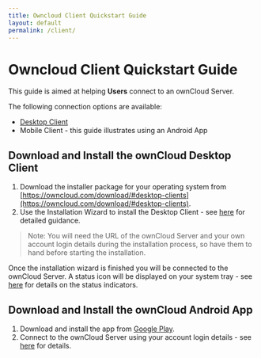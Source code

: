 ```yaml
---
title: Owncloud Client Quickstart Guide
layout: default
permalink: /client/
---
```


# Owncloud Client Quickstart Guide
This guide is aimed at helping **Users** connect to an ownCloud Server.

The following connection options are available:

* [Desktop Client](https://doc.owncloud.com/desktop/2.5/)
* Mobile Client - this guide illustrates using an Android App

## Download and Install the ownCloud Desktop Client
1. Download the installer package for your operating system from [https://owncloud.com/download/#desktop-clients](https://owncloud.com/download/#desktop-clients).
2. Use the Installation Wizard to install the Desktop Client - see [here](https://doc.owncloud.com/desktop/2.5/installing.html#installation-wizard) for detailed guidance.

> Note: You will need the URL of the ownCloud Server and your own account login details during the installation process, so have them to hand before starting the installation.

Once the installation wizard is finished you will be connected to the ownCloud Server. A status icon will be displayed on your system tray - see [here](https://doc.owncloud.com/desktop/2.5/navigating.html) for details on the status indicators.

## Download and Install the ownCloud Android App
1. Download and install the app from [Google Play](https://play.google.com/store/apps/details?id=com.owncloud.android&utm_source=owncloud.com&utm_medium=qr&utm_campaign=Mobile+App+Downloads+via+QR+code+(Android)).
2. Connect to the ownCloud Server using your account login details - see [here](https://doc.owncloud.com/android/#connecting-to-your-owncloud-server) for details.
